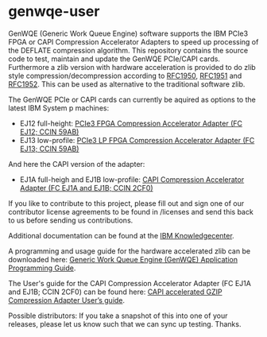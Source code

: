 genwqe-user
===========

GenWQE (Generic Work Queue Engine) software supports the IBM PCIe3 FPGA or CAPI Compression Accelerator Adapters to speed up processing of the DEFLATE compression algorithm. This repository contains the source code to test, maintain and update the GenWQE PCIe/CAPI cards. Furthermore a zlib version with hardware acceleration is provided to do zlib style compression/decompression according to [RFC1950](https://www.ietf.org/rfc/rfc1950.txt), [RFC1951](https://www.ietf.org/rfc/rfc1951.txt) and [RFC1952](https://www.ietf.org/rfc/rfc1952.txt). This can be used as alternative to the traditional software zlib.

The GenWQE PCIe or CAPI cards can currently be aquired as options to the
latest IBM System p machines:
+ EJ12 full-height: [PCIe3 FPGA Compression Accelerator Adapter (FC EJ12; CCIN 59AB)](http://www-01.ibm.com/support/knowledgecenter/POWER8/p8hcd/fcej12.htm?cp=POWER8%2F3-3-9-1-1-44)
+ EJ13 low-profile: [PCIe3 LP FPGA Compression Accelerator Adapter (FC EJ13; CCIN 59AB)](http://www-01.ibm.com/support/knowledgecenter/POWER8/p8hcd/fcej13.htm?cp=POWER8%2F1-2-9-1-1-50&lang=en)

And here the CAPI version of the adapter:
+ EJ1A full-heigh and EJ1B low-profile: [CAPI Compression Accelerator Adapter (FC EJ1A and EJ1B; CCIN 2CF0)](http://www.ibm.com/support/knowledgecenter/POWER8/p8hcd/fcej1a.htm)

If you like to contribute to this project, please fill out and sign one of our contributor license agreements to be found in /licenses and send this back to us before sending us contributions.

Additional documentation can be found at the  [IBM Knowledgecenter](http://www-01.ibm.com/support/knowledgecenter/linuxonibm/liabt/liabtkickoff.htm).

A programming and usage guide for the hardware accelerated zlib can be downloaded here: [Generic Work Queue Engine (GenWQE) Application Programming Guide](https://www.ibm.com/developerworks/community/blogs/fe313521-2e95-46f2-817d-44a4f27eba32/entry/Generic_Work_Queue_Engine_GenWQE_Application_Programming_Guide?lang=en).

The User's guide for the CAPI Compression Accelerator Adapter (FC EJ1A and EJ1B; CCIN 2CF0) can be found here: [CAPI accelerated GZIP Compression Adapter User’s guide](https://www.ibm.com/developerworks/community/wikis/home?lang=en#!/wiki/W51a7ffcf4dfd_4b40_9d82_446ebc23c550/page/CAPI%20accelerated%20GZIP%20Compression%20Adapter%20User’s%20guide).

Possible distributors: If you take a snapshot of this into one of your releases, please let us know such that we can sync up testing. Thanks. 
